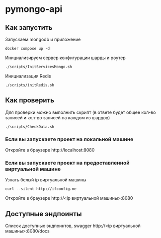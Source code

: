 # pymongo-api

## Как запустить

Запускаем mongodb и приложение

```shell
docker compose up -d
```

Инициализируем сервер конфигурации шарды и роутер
```shell
./scripts/InitServicesMongo.sh
```

Инициализация Redis
    
```shell    
./scripts/initRedis.sh
```

## Как проверить

Для проверки можно выполнить скрипт (в ответе будет общее кол-во записей и кол-во записей на каждом из шардов)
```shell
./scripts/CheckData.sh
```

### Если вы запускаете проект на локальной машине

Откройте в браузере http://localhost:8080

### Если вы запускаете проект на предоставленной виртуальной машине

Узнать белый ip виртуальной машины

```shell
curl --silent http://ifconfig.me
```

Откройте в браузере http://<ip виртуальной машины>:8080

## Доступные эндпоинты

Список доступных эндпоинтов, swagger http://<ip виртуальной машины>:8080/docs